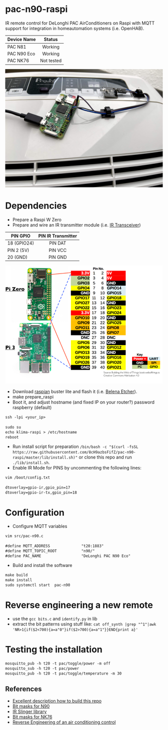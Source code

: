 # pac-n90-raspi
IR remote control for DeLonghi PAC AirConditioners on Raspi with MQTT support for integration in homeautomation systems (i.e. OpenHAB).

| Device Name   | Status        |
| ------------- |:-------------:| 
| PAC N81       | Working       |
| PAC N90 Eco   | Working       |
| PAC NK76      | Not tested    |

!["DeLonghi N90 ECO with MQTT remote control"][n90]

# Dependencies
- Prepare a Raspi W Zero 
- Prepare and wire an IR transmitter module (i.e. [IR Transceiver](https://www.amazon.de/HALJIA-Digital-Infrarot-IR-Empf%C3%A4nger-Sensor-Modul-Transmitter/dp/B07BFNGF53))

| PIN GPIO          | PIN IR Transmitter  |
| ----------------- |:-------------------:| 
| 18 (GPIO24)       | PIN DAT             |
| PIN 2 (5V)        | PIN VCC             |
| 20 (GND)          | PIN GND             |

![Raspi GPIO Pins][gpio]


- Download [raspian](https://www.raspberrypi.org/downloads/raspbian/) buster lite and flash it (i.e. [Belena Etcher](https://www.balena.io/etcher/)).
- make prepare_raspi
- Boot it, and adjust hostname (and fixed IP on your router?) password raspberry (default)
```
ssh -lpi <your_ip>

sudo su
echo klima-raspi > /etc/hostname
reboot
```
- Run install script for preparation  `/bin/bash -c "$(curl -fsSL https://raw.githubusercontent.com/8cH9azbsFifZ/pac-n90-raspi/master/lib/install.sh)"` or clone this repo and run `./lib/install.sh`.
- Enable IR Mode for PINS by uncommenting the following lines:
```
vim /boot/config.txt 

dtoverlay=gpio-ir,gpio_pin=17
dtoverlay=gpio-ir-tx,gpio_pin=18
```

# Configuration
- Configure MQTT variables
```
vim src/pac-n90.c

#define MQTT_ADDRESS              "t20:1883"     
#define MQTT_TOPIC_ROOT           "n90/"          
#define PAC_NAME                  "DeLonghi PAC N90 Eco"        
```

- Build and install the software
```
make build
make install
sudo systemctl start  pac-n90
```

# Reverse engineering a new remote
- use the `gcc bits.c` and `identify.py` in lib
- extract the bit patterns using stuff like: `cat off_synth |grep "^1"|awk 'NR>1{if($2<700){a=a"0"}if($2>700){a=a"1"}}END{print a}'`

# Testing the installation
```
mosquitto_pub -h t20 -t pac/toggle/power -m off
mosquitto_sub -h t20 -t pac/power
mosquitto_pub -h t20 -t pac/toggle/temperature -m 30
```

## References
- [Excellent description how to build this repo](https://blog.bschwind.com/2016/05/29/sending-infrared-commands-from-a-raspberry-pi-without-lirc/)
- [Bit masks for N90](https://github.com/zeroflow/ESPAircon)
- [IR Slinger library](https://github.com/bschwind/ir-slinger)
- [Bit masks for NK76](https://github.com/QuadrifoglioVerde/DL_PAC_NK76)
- [Reverse Engineering of an air conditioning control](https://www.instructables.com/id/Reverse-engineering-of-an-Air-Conditioning-control/)

[gpio]: https://raw.githubusercontent.com/8cH9azbsFifZ/pac-n90-raspi/master/doc/pi-gpio-768x576.png "Raspi GPIO Pins"
[n90]: https://raw.githubusercontent.com/8cH9azbsFifZ/pac-n90-raspi/master/doc/n90.jpg "DeLonghi N90 ECO with MQTT remote control"
